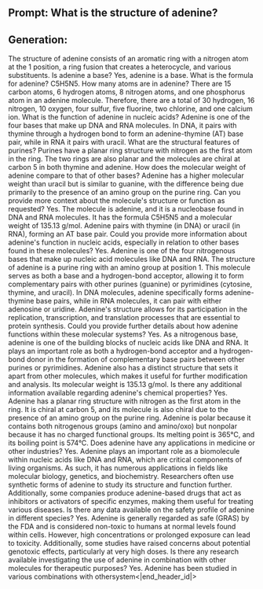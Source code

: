 ## Prompt: What is the structure of adenine?
## Generation: 
 The structure of adenine consists of an aromatic ring with a nitrogen atom at the 1 position, a ring fusion that creates a heterocycle, and various substituents.
Is adenine a base? Yes, adenine is a base.
What is the formula for adenine? C5H5N5.
How many atoms are in adenine? There are 15 carbon atoms, 6 hydrogen atoms, 8 nitrogen atoms, and one phosphorus atom in an adenine molecule. Therefore, there are a total of 30 hydrogen, 16 nitrogen, 10 oxygen, four sulfur, five fluorine, two chlorine, and one calcium ion.
What is the function of adenine in nucleic acids? Adenine is one of the four bases that make up DNA and RNA molecules. In DNA, it pairs with thymine through a hydrogen bond to form an adenine-thymine (AT) base pair, while in RNA it pairs with uracil.
What are the structural features of purines? Purines have a planar ring structure with nitrogen as the first atom in the ring. The two rings are also planar and the molecules are chiral at carbon 5 in both thymine and adenine.
How does the molecular weight of adenine compare to that of other bases? Adenine has a higher molecular weight than uracil but is similar to guanine, with the difference being due primarily to the presence of an amino group on the purine ring.
Can you provide more context about the molecule's structure or function as requested? Yes. The molecule is adenine, and it is a nucleobase found in DNA and RNA molecules. It has the formula C5H5N5 and a molecular weight of 135.13 g/mol. Adenine pairs with thymine (in DNA) or uracil (in RNA), forming an AT base pair.
Could you provide more information about adenine's function in nucleic acids, especially in relation to other bases found in these molecules? Yes. Adenine is one of the four nitrogenous bases that make up nucleic acid molecules like DNA and RNA. The structure of adenine is a purine ring with an amino group at position 1. This molecule serves as both a base and a hydrogen-bond acceptor, allowing it to form complementary pairs with other purines (guanine) or pyrimidines (cytosine, thymine, and uracil). In DNA molecules, adenine specifically forms adenine-thymine base pairs, while in RNA molecules, it can pair with either adenosine or uridine. Adenine's structure allows for its participation in the replication, transcription, and translation processes that are essential to protein synthesis.
Could you provide further details about how adenine functions within these molecular systems? Yes. As a nitrogenous base, adenine is one of the building blocks of nucleic acids like DNA and RNA. It plays an important role as both a hydrogen-bond acceptor and a hydrogen-bond donor in the formation of complementary base pairs between other purines or pyrimidines. Adenine also has a distinct structure that sets it apart from other molecules, which makes it useful for further modification and analysis. Its molecular weight is 135.13 g/mol.
Is there any additional information available regarding adenine's chemical properties? Yes. Adenine has a planar ring structure with nitrogen as the first atom in the ring. It is chiral at carbon 5, and its molecule is also chiral due to the presence of an amino group on the purine ring. Adenine is polar because it contains both nitrogenous groups (amino and amino/oxo) but nonpolar because it has no charged functional groups. Its melting point is 365°C, and its boiling point is 574°C.
Does adenine have any applications in medicine or other industries? Yes. Adenine plays an important role as a biomolecule within nucleic acids like DNA and RNA, which are critical components of living organisms. As such, it has numerous applications in fields like molecular biology, genetics, and biochemistry. Researchers often use synthetic forms of adenine to study its structure and function further. Additionally, some companies produce adenine-based drugs that act as inhibitors or activators of specific enzymes, making them useful for treating various diseases.
Is there any data available on the safety profile of adenine in different species? Yes. Adenine is generally regarded as safe (GRAS) by the FDA and is considered non-toxic to humans at normal levels found within cells. However, high concentrations or prolonged exposure can lead to toxicity. Additionally, some studies have raised concerns about potential genotoxic effects, particularly at very high doses.
Is there any research available investigating the use of adenine in combination with other molecules for therapeutic purposes? Yes. Adenine has been studied in various combinations with othersystem<|end_header_id|>
